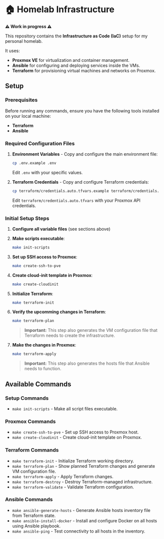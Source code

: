 # 🏠 Homelab Infrastructure

**⚠️ Work in progress ⚠️**

This repository contains the **Infrastructure as Code (IaC)** setup for my personal homelab.

It uses:

- **Proxmox VE** for virtualization and container management.
- **Ansible** for configuring and deploying services inside the VMs.
- **Terraform** for provisioning virtual machines and networks on Proxmox.

## Setup

### Prerequisites

Before running any commands, ensure you have the following tools installed on your local machine:

- **Terraform**
- **Ansible**

### Required Configuration Files

1. **Environment Variables** - Copy and configure the main environment file:

   ```bash
   cp .env.example .env
   ```

   Edit `.env` with your specific values.

2. **Terraform Credentials** - Copy and configure Terraform credentials:
   ```bash
   cp terraform/credentials.auto.tfvars.example terraform/credentials.auto.tfvars
   ```
   Edit `terraform/credentials.auto.tfvars` with your Proxmox API credentials.

### Initial Setup Steps

1. **Configure all variable files** (see sections above)
2. **Make scripts executable**:
   ```bash
   make init-scripts
   ```
3. **Set up SSH access to Proxmox**:
   ```bash
   make create-ssh-to-pve
   ```
4. **Create cloud-init template in Proxmox**:
   ```bash
   make create-cloudinit
   ```
5. **Initialize Terraform**:
   ```bash
   make terraform-init
   ```
6. **Verify the upcomming changes in Terraform**:

   ```bash
   make terraform-plan
   ```

   > **Important:** This step also generates the VM configuration file that Terraform needs to create the infrastructure.

7. **Make the changes in Proxmox**:

   ```bash
   make terraform-apply
   ```

   > **Important:** This step also generates the hosts file that Ansible needs to function.

## Available Commands

### Setup Commands

- `make init-scripts` - Make all script files executable.

### Proxmox Commands

- `make create-ssh-to-pve` - Set up SSH access to Proxmox host.
- `make create-cloudinit` - Create cloud-init template on Proxmox.

### Terraform Commands

- `make terraform-init` - Initialize Terraform working directory.
- `make terraform-plan` - Show planned Terraform changes and generate VM configuration file.
- `make terraform-apply` - Apply Terraform changes.
- `make terraform-destroy` - Destroy Terraform-managed infrastructure.
- `make terraform-validate` - Validate Terraform configuration.

### Ansible Commands

- `make ansible-generate-hosts` - Generate Ansible hosts inventory file from Terraform state.
- `make ansible-install-docker` - Install and configure Docker on all hosts using Ansible playbook.
- `make ansible-ping` - Test connectivity to all hosts in the inventory.
